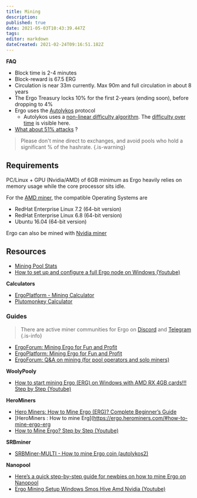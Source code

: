 ```yaml
---
title: Mining
description: 
published: true
date: 2021-05-03T10:43:39.447Z
tags: 
editor: markdown
dateCreated: 2021-02-24T09:16:51.182Z
---
```


**FAQ**
- Block time is 2-4 minutes
- Block-reward is 67.5 ERG
- Circulation is near 33m currently. Max 90m and full circulation in about 8 years
- The Ergo Treasury locks 10% for the first 2-years (ending soon), before dropping to 4%
- Ergo uses the [Autolykos](https://ergonaut.space/en/Autolykos) protocol
  - Autolykos uses a [non-linear difficulty algorithm](https://www.docdroid.net/mcoitvK/ergopow-pdf#page=2). The [difficulty over time](https://explorer.ergoplatform.com/en/charts/difficulty) is visible here. 
- [What about 51% attacks](https://www.reddit.com/r/ergonauts/comments/mgpnb7/51_attack_possibilities/) ? 


> Please don't mine direct to exchanges, and avoid pools who hold a significant % of the hashrate.
{.is-warning}


## Requirements
PC/Linux + GPU (Nvidia/AMD) of 6GB minimum as Ergo heavily relies on memory usage while the core processor sits idle.



For the [AMD miner](https://github.com/mhssamadani/Autolykos2_AMD_Miner), the compatible Operating Systems are
- RedHat Enterprise Linux 7.2 (64-bit version)
- RedHat Enterprise Linux 6.8 (64-bit version)
- Ubuntu 16.04 (64-bit version)

Ergo can also be mined with [Nvidia miner](https://github.com/mhssamadani/Autolykos2_NV_Miner)



## Resources

- [Mining Pool Stats](https://miningpoolstats.stream/ergo)
- [How to set up and configure a full Ergo node on Windows (Youtube)](https://www.youtube.com/watch?v=fpEDJ1CM6ns)

**Calculators**

- [ErgoPlatform - Mining Calculator](https://ergoplatform.org/en/mining/)
- [Plutomonkey Calculator](https://pool.plutomonkey.com/)

### Guides
> There are active miner communities for Ergo on [Discord](https://discord.gg/Q86PNMwRsu) and [Telegram](https://t.me/ergo_mining)
{.is-info}



- [ErgoForum: Mining Ergo for Fun and Profit](https://www.ergoforum.org/t/mining-ergo-for-fun-and-profit/154)
- [ErgoPlatform: Mining Ergo for Fun and Profit](https://ergoplatform.org/en/blog/2019_12_22_mining_for_fun/)
- [ErgoForum: Q&A on mining (for pool operators and solo miners)](https://www.ergoforum.org/t/q-a-on-mining-for-pool-operators-and-solo-miners/587)

**WoolyPooly**
- [How to start mining Ergo (ERG) on Windows with AMD RX 4GB cards!!! Step by Step (Youtube)](https://www.youtube.com/watch?v=47eBVIjWYqY)

**HeroMiners**
- [Hero Miners: How to Mine Ergo (ERG)? Complete Beginner’s Guide](https://herominers.medium.com/how-to-mine-ergo-erg-complete-beginners-guide-608a87e89ed6)
- [HeroMiners : How to mine Erg](https://ergo.herominers.com/#how-to-mine-ergo-erg
- [How to Mine Ergo? Step by Step (Youtube)](https://www.youtube.com/watch?v=4SnpCF67kyc)


**SRBminer**
- [SRBMiner-MULTI - How to mine Ergo coin (autolykos2)](https://www.youtube.com/watch?v=thBPstQJVWo)

**Nanopool**
- [Here’s a quick step-by-step guide for newbies on how to mine Ergo on Nanopool](https://help.nanopool.org/article/217-step-by-step-guide)
- [Ergo Mining Setup Windows Smos Hive Amd Nvidia (Youtube)](https://www.youtube.com/watch?v=47eBVIjWYqY)





